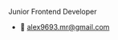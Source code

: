 Junior Frontend Developer
- 📧 alex9693.mr@gmail.com

<!---
CroudPro/CroudPro is a ✨ special ✨ repository because its `README.md` (this file) appears on your GitHub profile.
You can click the Preview link to take a look at your changes.
--->
